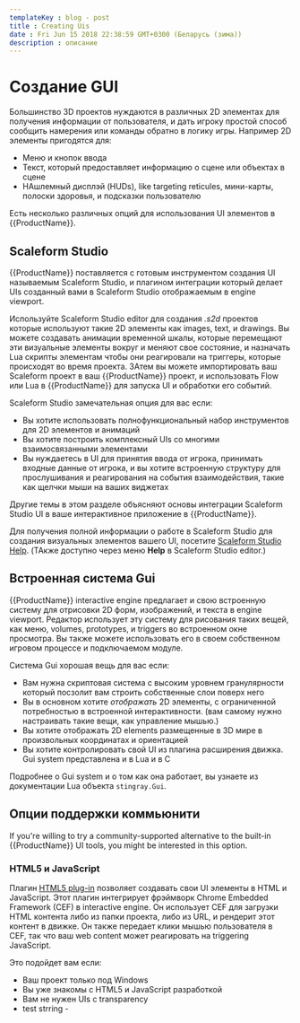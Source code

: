 ---templateKey : blog - posttitle : Creating Uisdate : Fri Jun 15 2018 22:38:59 GMT+0300 (Беларусь (зима))description : описание
---

# Создание GUI

Большинство 3D проектов нуждаются в различных 2D элементах для получения информации от пользователя, и дать игроку простой способ сообщить намерения или команды обратно в логику игры. Например 2D элементы пригодятся для:

-	Меню и кнопок ввода
-	Текст, который предоставляет информацию о сцене или объектах в сцене
-	НАшлемный дисплэй (HUDs), like targeting reticules, мини-карты, полоски здоровья, и подсказки пользователю

Есть несколько различных опций для использования UI элементов в {{ProductName}}.

## Scaleform Studio

{{ProductName}} поставляется с готовым инструментом создания UI называемым Scaleform Studio, и плагином интеграции который делает UIs созданный вами в Scaleform Studio отображаемым в engine viewport.

Используйте Scaleform Studio editor для создания *.s2d* проектов которые используют такие 2D элементы как images, text, и drawings. Вы можете создавать анимации временной шкалы, которые перемещают эти визуальные элементы вокруг и меняют свое состояние, и назначать Lua скрипты элементам чтобы они реагировали на триггеры, которые происходят во время проекта. ЗАтем вы можете импортировать ваш Scaleform проект в ваш {{ProductName}} проект, и использовать Flow или Lua в {{ProductName}} для запуска UI и обработки его событий.

Scaleform Studio замечательная опция для вас если:

-	Вы хотите использовать полнофункциональный набор инструментов для 2D элементов и анимаций
-	Вы хотите построить комплексный UIs со многими взаимосвязанными элементами
-	Вы нуждаетесь в UI для принятия ввода от игрока, принимать входные данные от игрока, и вы хотите встроенную структуру для прослушивания и реагирования на события взаимодействия, такие как щелчки мыши на ваших виджетах

Другие темы в этом разделе объясняют основы интеграции Scaleform Studio UI в ваше интерактивное приложение в {{ProductName}}.

Для получения полной информации о работе в Scaleform Studio для создания визуальных элементов вашего UI, посетите [Scaleform Studio Help](http://www.autodesk.com/scaleformstudio-help). (ТАкже доступно через меню **Help** в Scaleform Studio editor.)

## Встроенная система Gui 

{{ProductName}} interactive engine предлагает и свою встроенную систему для отрисовки 2D форм, изображений, и текста в engine viewport. Редактор использует эту систему для рисования таких вещей, как меню, volumes, prototypes, и triggers во встроенном окне просмотра. Вы также можете использовать его в своем собственном игровом процессе и подключаемом модуле.

Система Gui хорошая вещь для вас если:

-	Вам нужна скриптовая система с высоким уровнем гранулярности который посзолит вам строить собственные слои поверх него
-	Вы в основном хотите *отображать* 2D элементы, с ограниченной потребностью в встроенной интерактивности. (вам самому нужно настраивать такие вещи, как управление мышью.)
-	Вы хотите отображать 2D elements размещенные в 3D мире в произвольных координатах и ориентацией
-	Вы хотите контролировать свой UI из плагина расширения движка. Gui system представлена и в Lua и в C

Подробнее о Gui system и о том как она работает, вы узнаете из документации Lua объекта `stingray.Gui`.

## Опции поддержки коммьюнити

If you're willing to try a community-supported alternative to the built-in {{ProductName}} UI tools, you might be interested in this option.

### HTML5 и JavaScript

Плагин [HTML5 plug-in](https://github.com/jschmidt42/stingray-html5) позволяет создавать свои UI элементы в HTML и JavaScript. Этот плагин интегрирует фрэймворк Chrome Embedded Framework (CEF) в interactive engine. Он использует CEF для загрузки HTML контента либо из папки проекта, либо из URL, и рендерит этот контент в движке. Он также передает клики мышью пользователя в CEF, так что ваш web content может реагировать на triggering JavaScript.

Это подойдет вам если:

-	Ваш проект только под Windows 
-	Вы уже знакомы с HTML5 и JavaScript разработкой
-	Вам не нужен UIs с transparency
 - test strring - 
